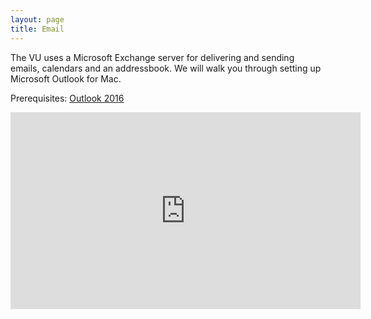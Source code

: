 ```yaml
---
layout: page
title: Email
---
```


The VU uses a Microsoft Exchange server for delivering and sending emails, calendars and an addressbook.
We will walk you through setting up Microsoft Outlook for Mac.

Prerequisites: [Outlook 2016](munki://detail-MSOutlook2016)

<iframe width="560" height="315" src="https://www.youtube.com/embed/UGPuEDyAsU8" frameborder="0" allowfullscreen></iframe>
